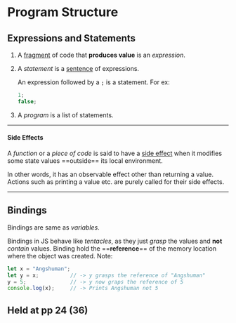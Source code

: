 # Program Structure



## Expressions and Statements

1. A <u>fragment</u> of code that **produces value** is an *expression*.

2. A *statement* is a <u>sentence</u> of expressions.

   An expression followed by a `;` is a statement. For ex:

   ```javascript
   1;
   false;
   ```

3. A *program* is a list of statements.

---

#### Side Effects

A *function* or a *piece of code* is said to have a <u>side effect</u> when it modifies some state values ==outside== its local environment.

In other words, it has an observable effect other than returning a value. Actions such as printing a value etc. are purely called for their side effects.

---



## Bindings

Bindings are same as *variables*.

Bindings in JS behave like *tentacles*, as they just *grasp* the values and **not** *contain* values. Binding hold the ==**reference**== of the memory location where the object was created. Note:

```javascript
let x = "Angshuman";
let y = x; 			// -> y grasps the reference of "Angshuman"	
y = 5;				// -> y now graps the reference of 5
console.log(x); 	// -> Prints Angshuman not 5
```



## Held at pp 24 (36)